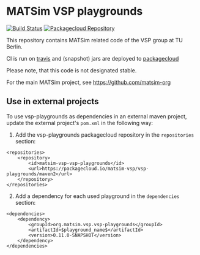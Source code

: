 # MATSim VSP playgrounds

[![Build Status](https://travis-ci.org/matsim-vsp/vsp-playgrounds.svg?branch=master)](https://travis-ci.org/matsim-vsp/vsp-playgrounds)
[![Packagecloud Repository](https://img.shields.io/badge/java-packagecloud.io-844fec.svg)](https://packagecloud.io/matsim-vsp/vsp-playgrounds/)

This repository contains MATSim related code of the VSP group at TU Berlin.

CI is run on [travis](https://travis-ci.org/matsim-vsp/vsp-playgrounds) and (snapshot) jars are deployed to [packagecloud](https://packagecloud.io/matsim-vsp/vsp-playgrounds/)

Please note, that this code is not designated stable.

For the main MATSim project, see https://github.com/matsim-org

## Use in external projects

To use vsp-playgrounds as dependencies in an external maven project, update the external project's `pom.xml` in the following way:

1. Add the vsp-playgrounds packagecloud repository in the `repositories` section:

```
<repositories>
	<repository>
		<id>matsim-vsp-vsp-playgrounds</id>
		<url>https://packagecloud.io/matsim-vsp/vsp-playgrounds/maven2</url>
	</repository>
</repositories>
```

2. Add a dependency for each used playground in the `dependencies` section:

```
<dependencies>
	<dependency>
		<groupId>org.matsim.vsp.vsp-playgrounds</groupId>
		<artifactId>$playground_name$</artifactId>
		<version>0.11.0-SNAPSHOT</version>
	</dependency>
</dependencies>
```
